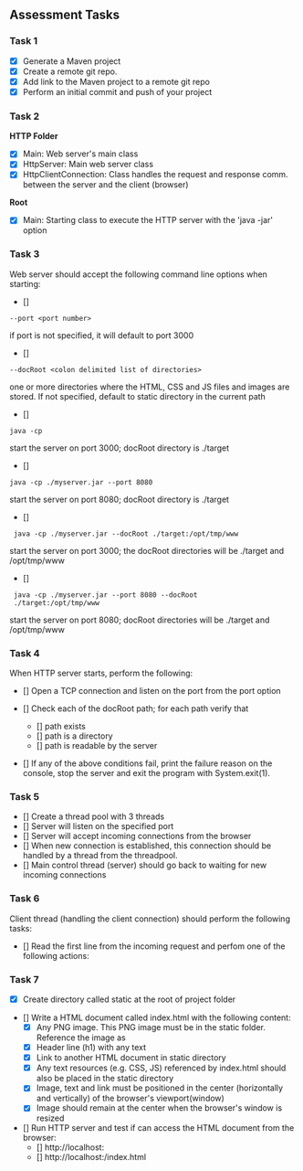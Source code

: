 ## Assessment Tasks

### Task 1

- [X] Generate a Maven project
- [X] Create a remote git repo.
- [X] Add link to the Maven project to a remote git repo
- [X] Perform an initial commit and push of your project

### Task 2

**HTTP Folder**

- [X] Main: Web server's main class
- [X] HttpServer: Main web server class
- [X] HttpClientConnection: Class handles the request and response comm. between the server and the client (browser)

**Root**
- [X] Main: Starting class to execute the HTTP server with the 'java -jar' option

### Task 3

Web server should accept the following command line options when starting:

- [] 
```
--port <port number>
```

if port is not specified, it will default to port 3000

- [] 
```
--docRoot <colon delimited list of directories>
```

one or more directories where the HTML, CSS and JS files and images are stored. If not specified, default to static directory in the current path

- [] 
```
java -cp
```

start the server on port 3000; docRoot directory is ./target

- []
```
java -cp ./myserver.jar --port 8080
```

start the server on port 8080; docRoot directory is ./target

- []
```
 java -cp ./myserver.jar --docRoot ./target:/opt/tmp/www
```

start the server on port 3000; the docRoot directories will be ./target and /opt/tmp/www

- []
```
 java -cp ./myserver.jar --port 8080 --docRoot 
 ./target:/opt/tmp/www 
```

start the server on port 8080; docRoot directories will be ./target and /opt/tmp/www

### Task 4

When HTTP server starts, perform the following:

- [] Open a TCP connection and listen on the port from the port option
- [] Check each of the docRoot path; for each path verify that
  - [] path exists
  - [] path is a directory
  - [] path is readable by the server

- [] If any of the above conditions fail, print the failure reason on the console, stop the server and exit the program with System.exit(1).

### Task 5

- [] Create a thread pool with 3 threads
- [] Server will listen on the specified port
- [] Server will accept incoming connections from the browser
- [] When new connection is established, this connection should be handled by a thread from the threadpool.
- [] Main control thread (server) should go back to waiting for new incoming connections


### Task 6

Client thread (handling the client connection) should perform the following tasks:
- [] Read the first line from the incoming request and perfom one of the following actions:


### Task 7

- [X] Create directory called static at the root of project folder

- [] Write a HTML document called index.html with the following content:
  - [X] Any PNG image. This PNG image must be in the static folder. Reference the image as <img href="/mypic.png"> 
  - [X] Header line (h1) with any text
  - [X] Link to another HTML document in static directory
  - [X] Any text resources (e.g. CSS, JS) referenced by index.html should also be placed in the static directory
  - [X] Image, text and link must be positioned in the center (horizontally and vertically) of the browser's viewport(window)
  - [X] Image should remain at the center when the browser's window is resized
  
- [] Run HTTP server and test if can access the HTML document from the browser:
  - [] http://localhost:<port>
  - [] http://localhost:<port>/index.html